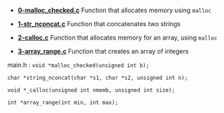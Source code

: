 - **[0-malloc_checked.c](https://github.com/vlldnt/holbertonschool-low_level_programming/blob/main/more_malloc_free/0-malloc_checked.c)** Function that allocates memory using `malloc`

- **[1-str_nconcat.c](https://github.com/vlldnt/holbertonschool-low_level_programming/blob/main/more_malloc_free/1-string_nconcat.c)** Function that concatenates two strings

- **[2-calloc.c](https://github.com/vlldnt/holbertonschool-low_level_programming/blob/main/more_malloc_free/2-calloc.c)** Function that allocates memory for an array, using `malloc`

- **[3-array_range.c](https://github.com/vlldnt/holbertonschool-low_level_programming/blob/main/more_malloc_free/3-array_range.c)** Function that creates an array of integers


main.h :
`void *malloc_checked(unsigned int b);`

`char *string_nconcat(char *s1, char *s2, unsigned int n);`

`void *_calloc(unsigned int nmemb, unsigned int size);`

`int *array_range(int min, int max);`
